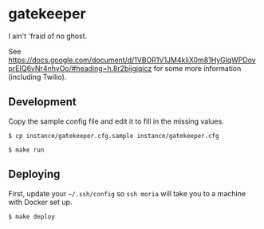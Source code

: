 # gatekeeper

I ain't 'fraid of no ghost.

See
<https://docs.google.com/document/d/1VBOR1V1JM4kIiX0m81HyGlqWPDovprEIQ6vNr4nhyOo/#heading=h.8r2bijgjqicz>
for some more information (including Twilio).

## Development

Copy the sample config file and edit it to fill in the missing values.

```
$ cp instance/gatekeeper.cfg.sample instance/gatekeeper.cfg
```

```
$ make run
```

## Deploying

First, update your `~/.ssh/config` so `ssh moria` will take you to a machine with
Docker set up.

```
$ make deploy
```
